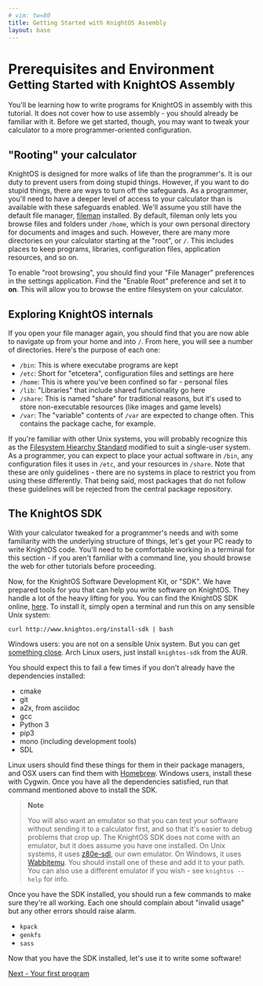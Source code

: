 ```yaml
---
# vim: tw=80
title: Getting Started with KnightOS Assembly
layout: base
---
```


<h1>
   Prerequisites and Environment
   <small>Getting Started with KnightOS Assembly</small>
</h1>

You'll be learning how to write programs for KnightOS in assembly with this
tutorial. It does not cover how to use assembly - you should already be familiar
with it. Before we get started, though, you may want to tweak your calculator to
a more programmer-oriented configuration.

## "Rooting" your calculator

KnightOS is designed for more walks of life than the programmer's. It is our
duty to prevent users from doing stupid things. However, if you want to do
stupid things, there are ways to turn off the safeguards. As a programmer,
you'll need to have a deeper level of access to your calculator than is
available with these safeguards enabled. We'll assume you still have the default
file manager, [fileman](https://packages.knightos.org/extra/fileman) installed.
By default, fileman only lets you browse files and folders under `/home`, which
is your own personal directory for documents and images and such. However, there
are many more directories on your calculator starting at the "root", or `/`.
This includes places to keep programs, libraries, configuration files,
application resources, and so on.

To enable "root browsing", you should find your "File Manager" preferences in
the settings application. Find the "Enable Root" preference and set it to
**on**. This will allow you to browse the entire filesystem on your calculator.

## Exploring KnightOS internals

If you open your file manager again, you should find that you are now able to
navigate up from your home and into `/`. From here, you will see a number of
directories. Here's the purpose of each one:

* `/bin`: This is where executabe programs are kept
* `/etc`: Short for "etcetera", configuration files and settings are here
* `/home`: This is where you've been confined so far - personal files
* `/lib`: "Libraries" that include shared functionality go here
* `/share`: This is named "share" for traditional reasons, but it's used to
    store non-executable resources (like images and game levels)
* `/var`: The "variable" contents of `/var` are expected to change often. This
   contains the package cache, for example.

If you're familiar with other Unix systems, you will probably recognize this as
the [Filesystem Hiearchy
Standard](https://en.wikipedia.org/wiki/Filesystem_Hierarchy_Standard) modified
to suit a single-user system. As a programmer, you can expect to place your
actual software in `/bin`, any configuration files it uses in `/etc`, and your
resources in `/share`. Note that these are only guidelines - there are no
systems in place to restrict you from using these differently. That being said,
most packages that do not follow these guidelines will be rejected from the
central package repository.

## The KnightOS SDK

With your calculator tweaked for a programmer's needs and with some familiarity
with the underlying structure of things, let's get your PC ready to write
KnightOS code. You'll need to be comfortable working in a terminal for this
section - if you aren't familiar with a command line, you should browse the web
for other tutorials before proceeding.

Now, for the KnightOS Software Development Kit, or "SDK". We have prepared tools
for you that can help you write software on KnightOS. They handle a lot of the
heavy lifting for you. You can find the KnightOS SDK online,
[here](https://github.com/KnightOS/sdk). To install it, simply open a terminal
and run this on any sensible Unix system:

    curl http://www.knightos.org/install-sdk | bash

Windows users: you are not on a sensible Unix system. But you can get [something
close](https://cygwin.com/). Arch Linux users, just install `knightos-sdk` from
the AUR.

You should expect this to fail a few times if you don't already have the
dependencies installed:

* cmake
* git
* a2x, from asciidoc
* gcc
* Python 3
* pip3
* mono (including development tools)
* SDL

Linux users should find these things for them in their package managers, and OSX
users can find them with [Homebrew](http://brew.sh/). Windows users, install
these with Cygwin. Once you have all the dependencies satisfied, run that
command mentioned above to install the SDK.

> **Note**
> 
> You will also want an emulator so that you can test your software without
> sending it to a calculator first, and so that it's easier to debug problems
> that crop up. The KnightOS SDK does not come with an emulator, but it does
> assume you have one installed. On Unix systems, it uses
> [z80e-sdl](https://github.com/KnightOS/z80e), our own emulator. On Windows, it
> uses [Wabbitemu](https://wabbit.codeplex.com/). You should install one of
> these and add it to your path. You can also use a different emulator if you
> wish - see `knightos --help` for info.

Once you have the SDK installed, you should run a few commands to make sure
they're all working. Each one should complain about "invalid usage" but any
other errors should raise alarm.

* `kpack`
* `genkfs`
* `sass`

Now that you have the SDK installed, let's use it to write some software!

<a href="first-program" class="pull-right btn btn-primary">Next - Your first program <span class="glyphicon glyphicon-chevron-right"></span></a>

